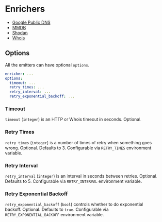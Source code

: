 # Enrichers

- [Google Public DNS](google_public_dns.md)
- [MMDB](mmdb.md)
- [Shodan](shodan.md)
- [Whois](whois.md)

## Options

All the emitters can have optional `options`.

```yaml
enricher: ...
options:
  timeout: ...
  retry_times: ...
  retry_interval: ...
  retry_exponential_backoff: ...
```

### Timeout

`timeout` (`integer`) is an HTTP or Whois timeout in seconds. Optional.

### Retry Times

`retry_times` (`integer`) is a number of times of retry when something goes wrong. Optional. Defaults to 3. Configurable via `RETRY_TIMES` environment variable.

### Retry Interval

`retry_interval` (`integer`) is an interval in seconds between retries. Optional. Defaults to 5. Configurable via `RETRY_INTERVAL` environment variable.

### Retry Exponential Backoff

`retry_exponential_backoff` (`bool`) controls whether to do exponential backoff. Optional. Defaults to `true`. Configurable via `RETRY_EXPONENTIAL_BACKOFF` environment variable.
